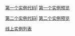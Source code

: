 [第一个实例代码](https://gitee.com/mymcode/vue-component/tree/develop/pages/sku)|
[第一个实例预览](http://www.opnnn.com/sku)

[第二个实例代码](https://gitee.com/mymcode/vue-component/tree/develop/pages/sku2)|
[第二个实例预览](http://www.opnnn.com/sku2)

[线上实例列表](http://www.opnnn.com)